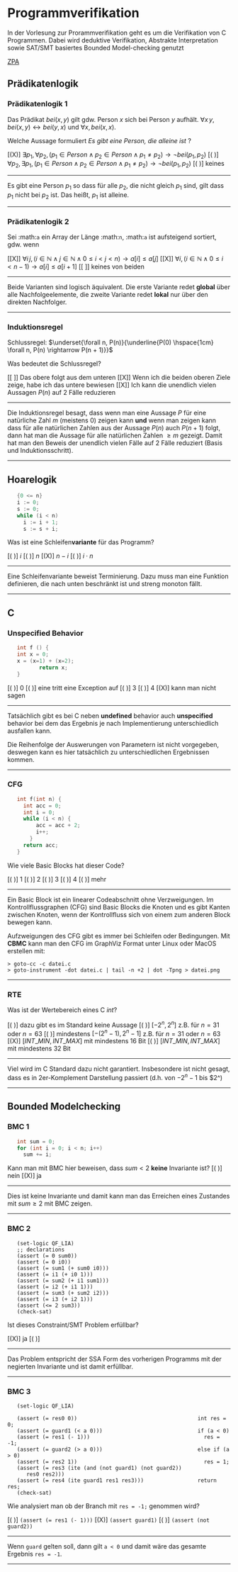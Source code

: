<!--
author: Prof. Matthias Güdemann

icon: https://upload.wikimedia.org/wikipedia/de/thumb/e/e8/Hochschule_Muenchen_Logo.svg/320px-Hochschule_Muenchen_Logo.svg.png

comment: Fragen aus QA zu Programmverifikation

logo: https://upload.wikimedia.org/wikipedia/commons/thumb/a/a2/Orange_blue_public_key_cryptography_de.svg/640px-Orange_blue_public_key_cryptography_de.svg.png

email:  matthias.guedemann@hm.edu

version: 0.0.2

-->

# Programmverifikation

In der Vorlesung zur Prorammverifikation geht es um die Verifikation von C Programmen. Dabei wird deduktive Verifikation, Abstrakte Interpretation sowie SAT/SMT basiertes Bounded Model-checking genutzt

[ZPA](https://zpa.cs.hm.edu/public/module/185/)

## Prädikatenlogik

### Prädikatenlogik 1

Das Prädikat $bei(x, y)$ gilt gdw. Person $x$ sich bei Person $y$ aufhält.
$\forall x\, y, bei(x,y) \leftrightarrow bei (y, x)$ und $\forall x,
bei(x, x)$.

Welche Aussage formuliert *Es gibt eine Person, die alleine ist* ?

[(X)] $\exists p_1, \forall p_2, (p_1 \in Person \wedge p_2 \in Person \wedge p_1 \neq p_2) \rightarrow \neg bei(p_1, p_2)$
[( )] $\forall p_2, \exists p_1, (p_1 \in Person \wedge p_2 \in Person \wedge p_1 \neq p_2) \rightarrow \neg bei(p_1, p_2)$
[( )] keines
****

Es gibt eine Person $p_1$ so dass für alle $p_2$, die nicht gleich $p_1$ sind,
gilt dass $p_1$ nicht bei $p_2$ ist. Das heißt, $p_1$ ist alleine.

****

### Prädikatenlogik 2

Sei :math:`a` ein Array der Länge :math:`n`, :math:`a` ist aufsteigend
sortiert, gdw. wenn

[[X]] $\forall i\, j, (i\in\mathbb{N} \wedge j \in \mathbb{N} \wedge 0 \leq i < j < n) \rightarrow a[i] \leq a[j]$
[[X]] $\forall i, (i \in \mathbb{N} \wedge 0 \leq i < n - 1) \rightarrow a[i] \leq a[i + 1]$
[[ ]] keines von beiden
****

Beide Varianten sind logisch äquivalent. Die erste Variante redet **global** über alle Nachfolgeelemente, die zweite Variante redet **lokal** nur über den direkten Nachfolger.

****

### Induktionsregel

Schlussregel: $\underset{\forall n, P(n)}{\underline{P(0) \hspace{1cm} \forall n, P(n) \rightarrow P(n + 1)}}$

Was bedeutet die Schlussregel?

[[ ]] Das obere folgt aus dem unteren
[[X]] Wenn ich die beiden oberen Ziele zeige, habe ich das untere bewiesen
[[X]] Ich kann die unendlich vielen Aussagen $P(n)$ auf 2 Fälle reduzieren
****

Die Induktionsregel besagt, dass wenn man eine Aussage $P$ für eine natürliche Zahl $m$ (meistens 0) zeigen kann **und** wenn man zeigen kann dass für alle natürlichen Zahlen aus der Aussage $P(n)$ auch $P(n+1)$ folgt, dann hat man die Aussage für alle natürlichen Zahlen $\geq m$ gezeigt. Damit hat man den Beweis der unendlich vielen Fälle auf 2 Fälle reduziert (Basis und Induktionsschritt).

****

## Hoarelogik

```c
   {0 <= n}
   i := 0;
   s := 0;
   while (i < n)
     i := i + 1;
     s := s + i;
```

Was ist eine Schleifen**variante** für das Programm?

[( )] $i$
[( )] $n$
[(X)] $n - i$
[( )] $i \cdot n$
***

Eine Schleifenvariante beweist Terminierung. Dazu muss man eine Funktion definieren, die nach unten beschränkt ist und streng monoton fällt.

***

## C

### Unspecified Behavior

```c
   int f () {
   int x = 0;
   x = (x=1) + (x=2);
          return x;
   }
```

[( )] 0
[( )] eine tritt eine Exception auf
[( )] 3
[( )] 4
[(X)] kann man nicht sagen
***

Tatsächlich gibt es bei C neben **undefined** behavior auch **unspecified** behavior bei dem das Ergebnis je nach Implementierung unterschiedlich ausfallen kann.

Die Reihenfolge der Auswerungen von Parametern ist nicht vorgegeben, deswegen kann es hier tatsächlich zu unterschiedlichen Ergebnissen kommen.

***

### CFG

```c
   int f(int n) {
     int acc = 0;
     int i = 0;
     while (i < n) {
         acc = acc + 2;
         i++;
       }
     return acc;
   }
```

Wie viele Basic Blocks hat dieser Code?

[( )] 1
[( )] 2
[( )] 3
[( )] 4
[( )] mehr
***

Ein Basic Block ist ein linearer Codeabschnitt ohne Verzweigungen. Im Kontrollflussgraphen (CFG) sind Basic Blocks die Knoten und es gibt Kanten zwischen Knoten, wenn der Kontrollfluss sich von einem zum anderen Block bewegen kann.

Aufzweigungen des CFG gibt es immer bei Schleifen oder Bedingungen. Mit **CBMC** kann man den CFG im GraphViz Format unter Linux oder MacOS erstellen mit:

```
> goto-cc -c datei.c
> goto-instrument -dot datei.c | tail -n +2 | dot -Tpng > datei.png
```

***

### RTE

Was ist der Wertebereich eines C $int$?

[( )] dazu gibt es im Standard keine Aussage
[( )] $[-2^n, 2^n]$  z.B. für $n = 31$ oder $n = 63$
[( )] mindestens $[-(2^n - 1), 2^n -1]$ z.B. für $n = 31$ oder $n = 63$
[(X)] $[INT\_MIN, INT\_MAX]$ mit mindestens 16 Bit
[( )] $[INT\_MIN, INT\_MAX]$ mit mindestens 32 Bit
****

Viel wird im C Standard dazu nicht garantiert. Insbesondere ist nicht gesagt, dass es in 2er-Komplement Darstellung passiert (d.h. von $-2^n-1$ bis $2^)

****

## Bounded Modelchecking

### BMC 1

```c
   int sum = 0;
   for (int i = 0; i < n; i++)
     sum += i;
```
Kann man mit BMC hier beweisen, dass $sum < 2$ **keine** Invariante ist?
[( )] nein
[(X)] ja
****

Dies ist keine Invariante und damit kann man das Erreichen eines Zustandes mit $sum \geq 2$ mit BMC zeigen.

****

### BMC 2

```
   (set-logic QF_LIA)
   ;; declarations
   (assert (= 0 sum0))
   (assert (= 0 i0))
   (assert (= sum1 (+ sum0 i0)))
   (assert (= i1 (+ i0 1)))
   (assert (= sum2 (+ i1 sum1)))
   (assert (= i2 (+ i1 1)))
   (assert (= sum3 (+ sum2 i2)))
   (assert (= i3 (+ i2 1)))
   (assert (<= 2 sum3))
   (check-sat)
```

Ist dieses Constraint/SMT Problem erfüllbar?

[(X)] ja
[( )]
****

Das Problem entspricht der SSA Form des vorherigen Programms mit der negierten Invariante und ist damit erfüllbar.

****

### BMC 3

```
   (set-logic QF_LIA)

   (assert (= res0 0))                                      int res = 0;
   (assert (= guard1 (< a 0)))                              if (a < 0)
   (assert (= res1 (- 1)))                                    res = -1;
   (assert (= guard2 (> a 0)))                              else if (a > 0)
   (assert (= res2 1))                                        res = 1;
   (assert (= res3 (ite (and (not guard1) (not guard2))
      res0 res2)))
   (assert (= res4 (ite guard1 res1 res3)))                 return res;
   (check-sat)
```

Wie analysiert man ob der Branch mit ``res = -1;`` genommen wird?

[( )] ``(assert (= res1 (- 1)))``
[(X)] ``(assert guard1)``
[( )] ``(assert (not guard2))``
****

Wenn `guard` gelten soll, dann gilt `a < 0` und damit wäre das gesamte Ergebnis `res = -1`.

****
